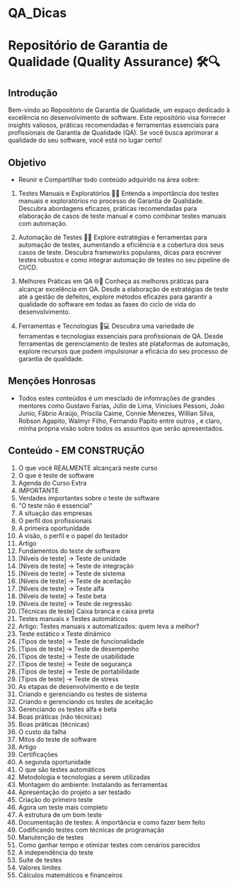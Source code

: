 # QA_Dicas

# Repositório de Garantia de Qualidade (Quality Assurance) 🛠️🔍

## Introdução
Bem-vindo ao Repositório de Garantia de Qualidade, um espaço dedicado à excelência no desenvolvimento de software. Este repositório visa fornecer insights valiosos, práticas recomendadas e ferramentas essenciais para profissionais de Garantia de Qualidade (QA). Se você busca aprimorar a qualidade do seu software, você está no lugar certo!

## Objetivo

- Reunir e Compartilhar todo conteúdo adquirido na área sobre:

1. Testes Manuais e Exploratórios 👀👋
Entenda a importância dos testes manuais e exploratórios no processo de Garantia de Qualidade. Descubra abordagens eficazes, práticas recomendadas para elaboração de casos de teste manual e como combinar testes manuais com automação.

2. Automação de Testes 🤖🧪
Explore estratégias e ferramentas para automação de testes, aumentando a eficiência e a cobertura dos seus casos de teste. Descubra frameworks populares, dicas para escrever testes robustos e como integrar automação de testes no seu pipeline de CI/CD.

3. Melhores Práticas em QA 🌐🚀
Conheça as melhores práticas para alcançar excelência em QA. Desde a elaboração de estratégias de teste até a gestão de defeitos, explore métodos eficazes para garantir a qualidade do software em todas as fases do ciclo de vida do desenvolvimento.

4. Ferramentas e Tecnologias 🧰💻
Descubra uma variedade de ferramentas e tecnologias essenciais para profissionais de QA. Desde ferramentas de gerenciamento de testes até plataformas de automação, explore recursos que podem impulsionar a eficácia do seu processo de garantia de qualidade.

## Menções Honrosas

- Todos estes conteúdos é um mesclado de infomrações de grandes mentores como Gustavo Farias, Júlio de Lima, Viniciues Pessoni, João Junio, Fábrio Araújo, Priscila Caime, Connie Menezes, Willian Silva, Robson Agapito, Walmyr Filho, Fernando Papito entre outros , e claro, minha própria visão sobre todos os assuntos que serão apresentados.

## Conteúdo - EM CONSTRUÇÃO

1. O que você REALMENTE alcançará neste curso
2. O que é teste de software
3. Agenda do Curso Extra
4. IMPORTANTE
5. Verdades importantes sobre o teste de software
6. "O teste não é essencial"
7. A situação das empresas
8. O perfil dos profissionais
9. A primeira oportunidade
10. A visão, o perfil e o papel do testador
11. Artigo
12. Fundamentos do teste de software
13. [Níveis de teste] → Teste de unidade
14. [Níveis de teste] → Teste de integração
15. [Níveis de teste] → Teste de sistema
16. [Níveis de teste] → Teste de aceitação
17. [Níveis de teste] → Teste alfa
18. [Níveis de teste] → Teste beta
19. [Níveis de teste] → Teste de regressão
20. [Técnicas de teste] Caixa branca e caixa preta
21. Testes manuais x Testes automáticos
22. Artigo: Testes manuais x automatizados: quem leva a melhor?
23. Teste estático x Teste dinâmico
24. [Tipos de teste] → Teste de funcionalidade
25. [Tipos de teste] → Teste de desempenho
26. [Tipos de teste] → Teste de usabilidade
27. [Tipos de teste] → Teste de segurança
28. [Tipos de teste] → Teste de portabilidade
29. [Tipos de teste] → Teste de stress
30. As etapas de desenvolvimento e de teste
31. Criando e gerenciando os testes de sistema
32. Criando e gerenciando os testes de aceitação
33. Gerenciando os testes alfa e beta
34. Boas práticas (não técnicas)
35. Boas práticas (técnicas)
36. O custo da falha
37. Mitos do teste de software
38. Artigo
39. Certificações
40. A segunda oportunidade
41. O que são testes automáticos
42. Metodologia e tecnologias a serem utilizadas
43. Montagem do ambiente: Instalando as ferramentas
44. Apresentação do projeto a ser testado
45. Criação do primeiro teste
46. Agora um teste mais completo
47. A estrutura de um bom teste
48. Documentação de testes: A importância e como fazer bem feito
49. Codificando testes com técnicas de programação
50. Manutenção de testes
51. Como ganhar tempo e otimizar testes com cenários parecidos
52. A independência do teste
53. Suíte de testes
54. Valores limites
55. Cálculos matemáticos e financeiros
